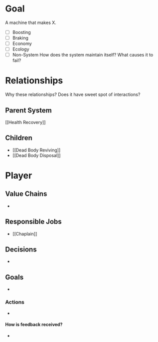 # Goal
A machine that makes X.
- [ ] Boosting
- [ ] Braking
- [ ] Economy
- [ ] Ecology
- [ ] Non-System
How does the system maintain itself? What causes it to fail?
# Relationships
Why these relationships?
Does it have sweet spot of interactions?
## Parent System
[[Health Recovery]]
## Children
- [[Dead Body Reviving]]
- [[Dead Body Disposal]]
# Player
## Value Chains
- 
## Responsible Jobs
- [[Chaplain]]
## Decisions
- 
## Goals
- 
### Actions
- 
#### How is feedback received?
- 
